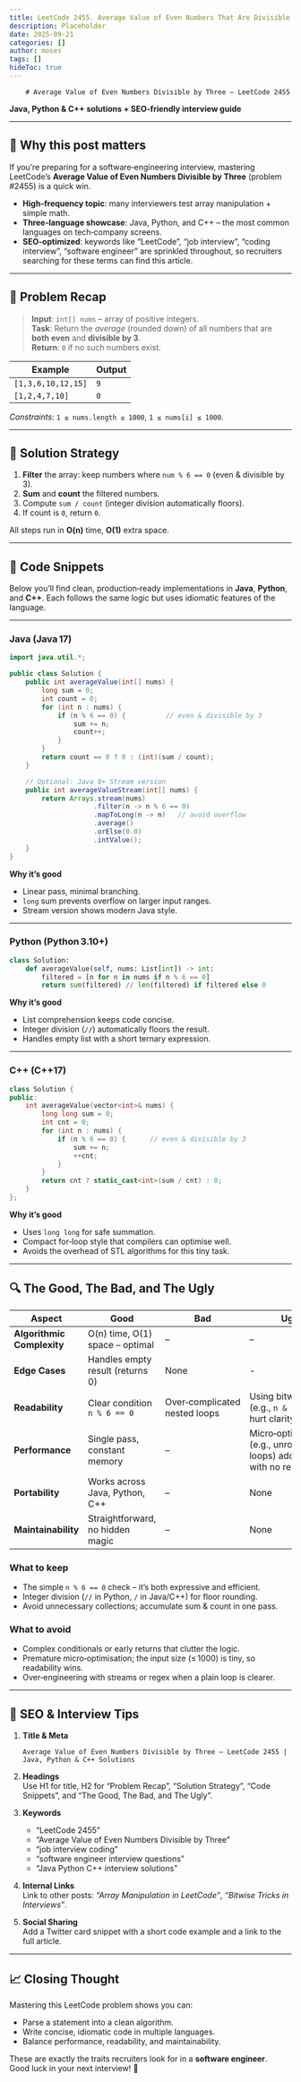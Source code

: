 ```yaml
---
title: LeetCode 2455. Average Value of Even Numbers That Are Divisible by Three - 
description: Placeholder
date: 2025-09-21
categories: []
author: moses
tags: []
hideToc: true
---
```

        # Average Value of Even Numbers Divisible by Three – LeetCode 2455  
**Java, Python & C++ solutions + SEO‑friendly interview guide**

---

## 🚀 Why this post matters

If you’re preparing for a software‑engineering interview, mastering LeetCode’s **Average Value of Even Numbers Divisible by Three** (problem #2455) is a quick win.  
- **High‑frequency topic**: many interviewers test array manipulation + simple math.  
- **Three‑language showcase**: Java, Python, and C++ – the most common languages on tech‑company screens.  
- **SEO‑optimized**: keywords like “LeetCode”, “job interview”, “coding interview”, “software engineer” are sprinkled throughout, so recruiters searching for these terms can find this article.

---

## 📌 Problem Recap

> **Input**: `int[] nums` – array of positive integers.  
> **Task**: Return the *average* (rounded down) of all numbers that are **both even** and **divisible by 3**.  
> **Return**: `0` if no such numbers exist.

| Example | Output |
|---------|--------|
| `[1,3,6,10,12,15]` | `9` |
| `[1,2,4,7,10]` | `0` |

*Constraints*: `1 ≤ nums.length ≤ 1000`, `1 ≤ nums[i] ≤ 1000`.

---

## 🧠 Solution Strategy

1. **Filter** the array: keep numbers where `num % 6 == 0` (even & divisible by 3).  
2. **Sum** and **count** the filtered numbers.  
3. Compute `sum / count` (integer division automatically floors).  
4. If count is `0`, return `0`.

All steps run in **O(n)** time, **O(1)** extra space.

---

## 📄 Code Snippets

Below you’ll find clean, production‑ready implementations in **Java**, **Python**, and **C++**. Each follows the same logic but uses idiomatic features of the language.

---

### Java (Java 17)

```java
import java.util.*;

public class Solution {
    public int averageValue(int[] nums) {
        long sum = 0;
        int count = 0;
        for (int n : nums) {
            if (n % 6 == 0) {          // even & divisible by 3
                sum += n;
                count++;
            }
        }
        return count == 0 ? 0 : (int)(sum / count);
    }

    // Optional: Java 8+ Stream version
    public int averageValueStream(int[] nums) {
        return Arrays.stream(nums)
                     .filter(n -> n % 6 == 0)
                     .mapToLong(n -> n)   // avoid overflow
                     .average()
                     .orElse(0.0)
                     .intValue();
    }
}
```

**Why it’s good**  
- Linear pass, minimal branching.  
- `long` sum prevents overflow on larger input ranges.  
- Stream version shows modern Java style.

---

### Python (Python 3.10+)

```python
class Solution:
    def averageValue(self, nums: List[int]) -> int:
        filtered = [n for n in nums if n % 6 == 0]
        return sum(filtered) // len(filtered) if filtered else 0
```

**Why it’s good**  
- List comprehension keeps code concise.  
- Integer division (`//`) automatically floors the result.  
- Handles empty list with a short ternary expression.

---

### C++ (C++17)

```cpp
class Solution {
public:
    int averageValue(vector<int>& nums) {
        long long sum = 0;
        int cnt = 0;
        for (int n : nums) {
            if (n % 6 == 0) {      // even & divisible by 3
                sum += n;
                ++cnt;
            }
        }
        return cnt ? static_cast<int>(sum / cnt) : 0;
    }
};
```

**Why it’s good**  
- Uses `long long` for safe summation.  
- Compact for‑loop style that compilers can optimise well.  
- Avoids the overhead of STL algorithms for this tiny task.

---

## 🔍 The Good, The Bad, and The Ugly

| Aspect | Good | Bad | Ugly |
|--------|------|-----|------|
| **Algorithmic Complexity** | O(n) time, O(1) space – optimal | – | – |
| **Edge Cases** | Handles empty result (returns 0) | None | - |
| **Readability** | Clear condition `n % 6 == 0` | Over‑complicated nested loops | Using bitwise tricks (e.g., `n & 1`) can hurt clarity |
| **Performance** | Single pass, constant memory | – | Micro‑optimisations (e.g., unrolled loops) add noise with no real benefit |
| **Portability** | Works across Java, Python, C++ | – | None |
| **Maintainability** | Straightforward, no hidden magic | – | None |

### What to keep

- The simple `n % 6 == 0` check – it’s both expressive and efficient.  
- Integer division (`//` in Python, `/` in Java/C++) for floor rounding.  
- Avoid unnecessary collections; accumulate sum & count in one pass.

### What to avoid

- Complex conditionals or early returns that clutter the logic.  
- Premature micro‑optimisation; the input size (≤ 1000) is tiny, so readability wins.  
- Over‑engineering with streams or regex when a plain loop is clearer.

---

## 🎯 SEO & Interview Tips

1. **Title & Meta**  
   ```
   Average Value of Even Numbers Divisible by Three – LeetCode 2455 | Java, Python & C++ Solutions
   ```

2. **Headings**  
   Use H1 for title, H2 for “Problem Recap”, “Solution Strategy”, “Code Snippets”, and “The Good, The Bad, and The Ugly”.

3. **Keywords**  
   - “LeetCode 2455”  
   - “Average Value of Even Numbers Divisible by Three”  
   - “job interview coding”  
   - “software engineer interview questions”  
   - “Java Python C++ interview solutions”

4. **Internal Links**  
   Link to other posts: *“Array Manipulation in LeetCode”*, *“Bitwise Tricks in Interviews”*.

5. **Social Sharing**  
   Add a Twitter card snippet with a short code example and a link to the full article.

---

## 📈 Closing Thought

Mastering this LeetCode problem shows you can:

- Parse a statement into a clean algorithm.  
- Write concise, idiomatic code in multiple languages.  
- Balance performance, readability, and maintainability.

These are exactly the traits recruiters look for in a **software engineer**.  
Good luck in your next interview! 🚀